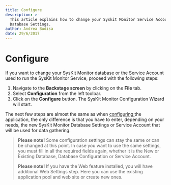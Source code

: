 ```yaml
---
title: Configure
description: >-
  This article explains how to change your Syskit Monitor Service Account and
  Database Settings.
author: Andrea Budisa
date: 29/6/2017
---
```


# Configure

If you want to change your SysKit Monitor database or the Service Account used to run the SysKit Monitor Service, proceed with the following steps:

1. Navigate to the **Backstage screen** by clicking on the **File** tab.
2. Select **Configuration** from the left toolbar.
3. Click on the **Configure** button. The SysKit Monitor Configuration Wizard will start.

The next few steps are almost the same as when [configuring ](../../../installation-configuration/configuration-wizard/configure-monitor.md)the application, the only difference is that you have to enter, depending on your needs, the new SysKit Monitor Database Settings or Service Account that will be used for data gathering.

> **Please note!** Some configuration settings can stay the same or can be changed at this point. In case you want to use the same settings, you must fill in all the required fields again, whether it is the New or Existing Database, Database Configuration or Service Account.
>
> **Please note!** If you have the Web feature installed, you will have additional Web Settings step. Here you can use the existing application pool and web site or create new ones.

